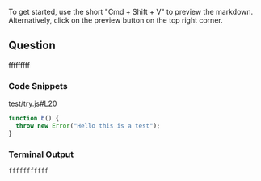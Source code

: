 
To get started, use the short "Cmd + Shift + V" to preview the markdown. Alternatively, click on the preview button on the top right corner.

## Question 
fffffffff

### Code Snippets

[test/try.js#L20](test/try.js#L20)	
````js
function b() {
  throw new Error("Hello this is a test");
}

````

### Terminal Output
````
fffffffffff
````
	